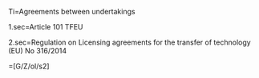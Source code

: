 Ti=Agreements between undertakings

1.sec=Article 101 TFEU

2.sec=Regulation on Licensing agreements for the transfer of technology (EU) No 316/2014

=[G/Z/ol/s2]